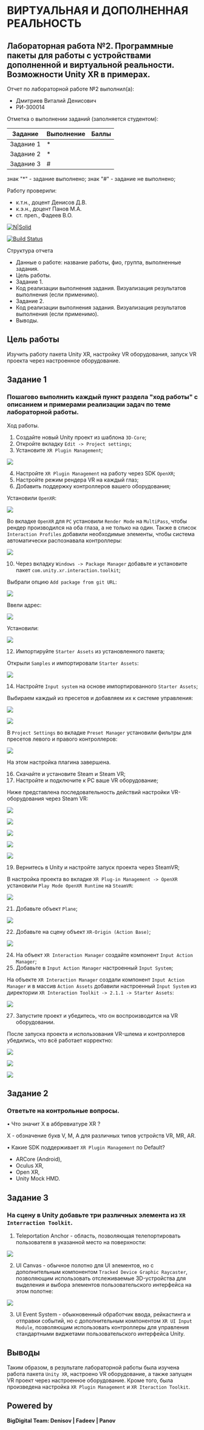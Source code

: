 # ВИРТУАЛЬНАЯ И ДОПОЛНЕННАЯ РЕАЛЬНОСТЬ
## Лабораторная работа №2. Программные пакеты для работы с устройствами дополненной и виртуальной реальности. Возможности Unity XR в примерах.
Отчет по лабораторной работе №2 выполнил(а):
- Дмитриев Виталий Денисович
- РИ-300014

Отметка о выполнении заданий (заполняется студентом):

| Задание | Выполнение | Баллы |
| ------ | ------ | ------ |
| Задание 1 | * | |
| Задание 2 | * | |
| Задание 3 | # | |

знак "*" - задание выполнено; знак "#" - задание не выполнено;

Работу проверили:
- к.т.н., доцент Денисов Д.В.
- к.э.н., доцент Панов М.А.
- ст. преп., Фадеев В.О.

[![N|Solid](https://cldup.com/dTxpPi9lDf.thumb.png)](https://nodesource.com/products/nsolid)

[![Build Status](https://travis-ci.org/joemccann/dillinger.svg?branch=master)](https://travis-ci.org/joemccann/dillinger)

Структура отчета

- Данные о работе: название работы, фио, группа, выполненные задания.
- Цель работы.
- Задание 1.
- Код реализации выполнения задания. Визуализация результатов выполнения (если применимо).
- Задание 2.
- Код реализации выполнения задания. Визуализация результатов выполнения (если применимо).
- Выводы.

## Цель работы
Изучить работу пакета Unity XR, настройку VR оборудования, запуск VR проекта через настроенное оборудование.

## Задание 1
### Пошагово выполнить каждый пункт раздела "ход работы" с описанием и примерами реализации задач по теме лабораторной работы.
Ход работы.
1.	Создайте новый Unity проект из шаблона `3D-Core`;
2.	Откройте вкладку `Edit -> Project settings`;
3.	Установите `XR Plugin Management`;

![](Screenshots/1.png)

4.	Настройте `XR Plugin Management` на работу через SDK `OpenXR`;
5.	Настройте режим рендера VR на каждый глаз;
6.	Добавить поддержку контроллеров вашего оборудования;

Установили `OpenXR`:

![](Screenshots/2.png)

Во вкладке `OpenXR` для `PC` установили `Render Mode` на `MultiPass`, чтобы рендер производился на оба глаза, а не только на один. Также в список `Interaction Profiles` добавили необходимые элементы, чтобы система автоматически распознавала контроллеры:

![](Screenshots/3.png)

10.	Через вкладку `Windows -> Package Manager` добавьте и установите пакет `com.unity.xr.interaction.toolkit`;

Выбрали опцию `Add package from git URL`:

![](Screenshots/4.png)

Ввели адрес:

![](Screenshots/5.png)

Установили:

![](Screenshots/6.png)

12.	Импортируйте `Starter Assets` из установленного пакета;

Открыли `Samples` и импортировали `Starter Assets`:

![](Screenshots/7.png)

14.	Настройте `Input system` на основе импортированного `Starter Assets`;

Выбираем каждый из пресетов и добавляем их к системе управления:

![](Screenshots/8.png)

![](Screenshots/9.png)

В `Project Settings` во вкладке `Preset Manager` установили фильтры для пресетов левого и правого контроллеров:

![](Screenshots/10.png)

На этом настройка плагина завершена.

16.	Скачайте и установите Steam и Steam VR;
17.	Настройте и подключите к PC ваше VR оборудование;

Ниже представлена последовательность действий настройки VR-оборудования через Steam VR:

![](Screenshots/12.png)

![](Screenshots/13.png)

![](Screenshots/14.png)

![](Screenshots/15.png)

![](Screenshots/16.png)

19.	Вернитесь в Unity и настройте запуск проекта через SteamVR;

В настройка проекта во вкладке `XR Plug-in Management -> OpenXR` установили `Play Mode OpenXR Runtime` на `SteamVR`:

![](Screenshots/17.png)

21.	 Добавьте объект `Plane`;

![](Screenshots/11.png)

22.	 Добавьте на сцену объект `XR-Origin (Action Base)`;

![](Screenshots/18.png)

24.	 На объект `XR Interaction Manager` создайте компонент `Input Action Manager`;
25.	 Добавьте в `Input Action Manager` настроенный `Input System`;

На объекте `XR Interaction Manager` создали компонент `Input Action Manager` и в массив `Action Assets` добавили настроенный `Input System` из директории `XR Interaction Toolkit -> 2.1.1 -> Starter Assets`:

![](Screenshots/19.png)

27.	 Запустите проект и убедитесь, что он воспроизводится на VR оборудовании.

После запуска проекта и использования VR-шлема и контроллеров убедились, что всё работает корректно:

![](Screenshots/20.png)

![](Screenshots/21.png)

![](Screenshots/22.png)

## Задание 2
### Ответьте на контрольные вопросы.

•	Что значит X в аббревиатуре XR ?

X - обзначение букв V, M, A для различных типов устройств VR, MR, AR.

•	Какие SDK поддерживает `XR Plugin Management` по Default?

- ARCore (Android),
- Oculus XR,
- Open XR,
- Unity Mock HMD.

## Задание 3
### На сцену в Unity добавьте три различных элемента из `XR Interraction Toolkit`.

1. Teleportation Anchor - область, позволяющая телепортировать пользователя в указанной место на поверхности:

![](Screenshots/23.png)

2. UI Canvas - обычное полотно для UI элементов, но с дополнительным компонентом `Tracked Device Graphic Raycaster`, позволяющим использовать отслеживаемые 3D-устройства для выделения и выбора элементов пользовательского интерфейса на этом полотне:

![](Screenshots/24.png)

3. UI Event System - обыкновенный обработчик ввода, рейкастинга и отправки событий, но с дополнительным компонентом `XR UI Input Module`, позволяющим использовать контроллеры для управления стандартными виджетами пользовательского интерфейса Unity.

## Выводы

Таким образом, в результате лабораторной работы была изучена работа пакета `Unity XR`, настроено VR оборудование, а также запущен VR проект через настроенное оборудование. Кроме того, была произведена настройка `XR Plugin Management` и `XR Iteraction Toolkit`.


## Powered by

**BigDigital Team: Denisov | Fadeev | Panov**
